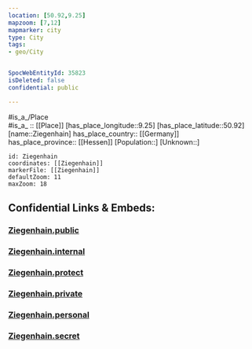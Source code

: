 ```yaml
---
location: [50.92,9.25] 
mapzoom: [7,12] 
mapmarker: city 
type: City
tags:
- geo/City


SpocWebEntityId: 35823
isDeleted: false
confidential: public

---
```

#is_a_/Place  
#is_a_ :: [[Place]] 
[has_place_longitude::9.25] 
[has_place_latitude::50.92] 
[name::Ziegenhain] 
has_place_country:: [[Germany]]  
has_place_province:: [[Hessen]] 
[Population::] 
[Unknown::] 


```leaflet
id: Ziegenhain
coordinates: [[Ziegenhain]] 
markerFile: [[Ziegenhain]] 
defaultZoom: 11 
maxZoom: 18
```


## Confidential Links & Embeds: 

### [Ziegenhain.public](/_public/\Earth\Continent\Europe\Europe~Central\Germany\Germany~West\Hessen\counties~Hessen\Schwalm-Eder-Kreis\cities~Schwalm-Eder\Schwalmstadt\boroughs~SchwalmstadtZiegenhain.public.md) 

### [Ziegenhain.internal](/_internal/\Earth\Continent\Europe\Europe~Central\Germany\Germany~West\Hessen\counties~Hessen\Schwalm-Eder-Kreis\cities~Schwalm-Eder\Schwalmstadt\boroughs~SchwalmstadtZiegenhain.internal.md) 

### [Ziegenhain.protect](/_protect/\Earth\Continent\Europe\Europe~Central\Germany\Germany~West\Hessen\counties~Hessen\Schwalm-Eder-Kreis\cities~Schwalm-Eder\Schwalmstadt\boroughs~SchwalmstadtZiegenhain.protect.md) 

### [Ziegenhain.private](/_private/\Earth\Continent\Europe\Europe~Central\Germany\Germany~West\Hessen\counties~Hessen\Schwalm-Eder-Kreis\cities~Schwalm-Eder\Schwalmstadt\boroughs~SchwalmstadtZiegenhain.private.md) 

### [Ziegenhain.personal](/_personal/\Earth\Continent\Europe\Europe~Central\Germany\Germany~West\Hessen\counties~Hessen\Schwalm-Eder-Kreis\cities~Schwalm-Eder\Schwalmstadt\boroughs~SchwalmstadtZiegenhain.personal.md) 

### [Ziegenhain.secret](/_secret/\Earth\Continent\Europe\Europe~Central\Germany\Germany~West\Hessen\counties~Hessen\Schwalm-Eder-Kreis\cities~Schwalm-Eder\Schwalmstadt\boroughs~SchwalmstadtZiegenhain.secret.md)

